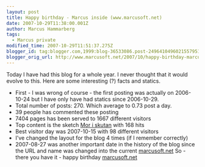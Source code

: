 ```yaml
---
layout: post
title: Happy birthday - Marcus inside (www.marcusoft.net)
date: 2007-10-29T11:38:00.001Z
author: Marcus Hammarberg
tags:
  - Marcus private
modified_time: 2007-10-29T11:51:37.275Z
blogger_id: tag:blogger.com,1999:blog-36533086.post-2496410496021557951
blogger_orig_url: http://www.marcusoft.net/2007/10/happy-birthday-marcus-inside.html
---
```


Today I have had this blog for a whole year. I never thought that it
would evolve to this. Here are some interesting (?) facts and statics.

- First - I was wrong of course - the first posting was actually on
  2006-10-24 but I have only have had statics since 2006-10-29.
- Total number of posts: 270. Which average to 0.73 post a day.
- 39 people has commented these posting
- 7404 pages has been served to 1667 different visitors
- Top content is the sketch [Mor i
  skutan](http://marcushammarberg.blogspot.com/2007/08/mor-i-skutan.html)
  with 168 hits
- Best visitor day was 2007-10-15 with 98 different visitors
- I've changed the layout for the blog 4 times (if I remember
  correctly)
- 2007-08-27 was another important date in the history of the blog
  since the URL and name was changed into the current
  [marcusoft.net](http://www.marcusoft.net/)
  So - there you have it - happy birthday
  [marcusoft.net](http://www.marcusoft.net/)
